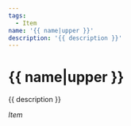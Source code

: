```yaml
---
tags:
  - Item
name: '{{ name|upper }}'
description: '{{ description }}'
---
```


# {{ name|upper }}

{{ description }}

*Item*